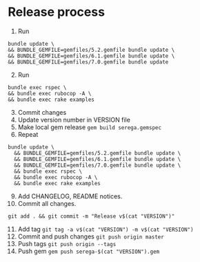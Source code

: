 # Release process

1. Run
  ```
  bundle update \
  && BUNDLE_GEMFILE=gemfiles/5.2.gemfile bundle update \
  && BUNDLE_GEMFILE=gemfiles/6.1.gemfile bundle update \
  && BUNDLE_GEMFILE=gemfiles/7.0.gemfile bundle update
  ```

2. Run
  ```
  bundle exec rspec \
  && bundle exec rubocop -A \
  && bundle exec rake examples
  ```

3. Commit changes
6. Update version number in VERSION file
7. Make local gem release `gem build serega.gemspec`
8. Repeat
  ```
  bundle update \
    && BUNDLE_GEMFILE=gemfiles/5.2.gemfile bundle update \
    && BUNDLE_GEMFILE=gemfiles/6.1.gemfile bundle update \
    && BUNDLE_GEMFILE=gemfiles/7.0.gemfile bundle update \
    && bundle exec rspec \
    && bundle exec rubocop -A \
    && bundle exec rake examples
  ```
9. Add CHANGELOG, README notices.
10. Commit all changes.
  ```
  git add . && git commit -m "Release v$(cat "VERSION")"
  ```
11. Add tag `git tag -a v$(cat "VERSION") -m v$(cat "VERSION")`
12. Commit and push changes `git push origin master`
13. Push tags `git push origin --tags`
14. Push gem `gem push serega-$(cat "VERSION").gem`
